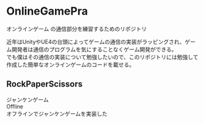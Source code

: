 # OnlineGamePra
オンラインゲーム の通信部分を練習するためのリポジトリ

近年はUnityやUE4の台頭によってゲームの通信の実装がラッピングされ、ゲーム開発者は通信のプログラムを気にすることなくゲーム開発ができる。<br>
でも僕はその通信の実装について勉強したいので、このリポジトリには勉強して作成した簡単なオンラインゲームのコードを載せる。

## RockPaperScissors<br>
ジャンケンゲーム<br>
Offline<br>
オフラインでジャンケンゲームを実装した<br>
